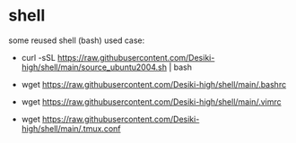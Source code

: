 # shell
some reused shell (bash)
used case:

- curl -sSL https://raw.githubusercontent.com/Desiki-high/shell/main/source_ubuntu2004.sh | bash

- wget https://raw.githubusercontent.com/Desiki-high/shell/main/.bashrc
- wget https://raw.githubusercontent.com/Desiki-high/shell/main/.vimrc
- wget https://raw.githubusercontent.com/Desiki-high/shell/main/.tmux.conf
